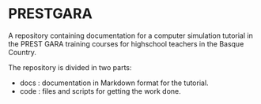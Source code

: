 # PRESTGARA 
A repository containing documentation for a computer simulation tutorial in 
the PREST GARA training courses for highschool teachers in the Basque Country.

The repository is divided in two parts:
+ docs : documentation in Markdown format for the tutorial.
+ code : files and scripts for getting the work done.
